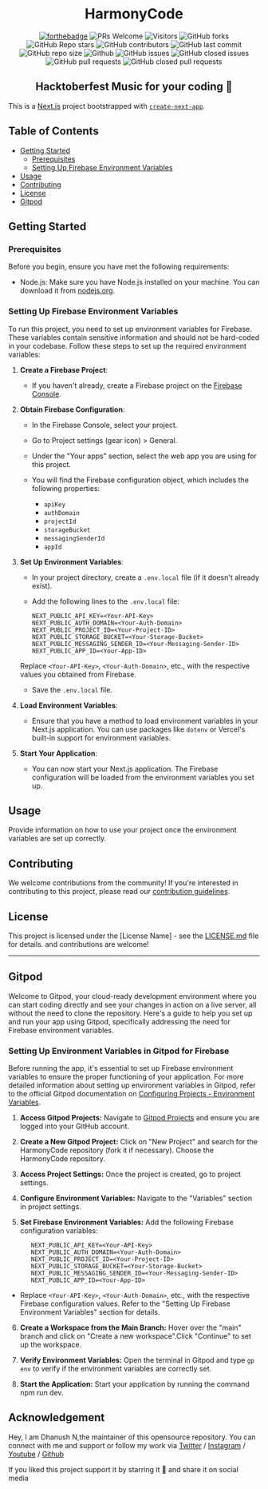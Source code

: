 
<h1 align='center'>HarmonyCode</h1>
<div align="center">
 <p>
  
[![forthebadge](https://forthebadge.com/images/badges/built-with-love.svg)](https://forthebadge.com)
![PRs Welcome](https://img.shields.io/badge/PRs-welcome-brightgreen.svg?style=for-the-badge)
![Visitors](https://api.visitorbadge.io/api/visitors?path=DhanushNehru%2FHarmonyCode%20&countColor=%23263759&style=for-the-badge)
![GitHub forks](https://img.shields.io/github/forks/DhanushNehru/HarmonyCode?style=for-the-badge)
![GitHub Repo stars](https://img.shields.io/github/stars/DhanushNehru/HarmonyCode?style=for-the-badge)
![GitHub contributors](https://img.shields.io/github/contributors/DhanushNehru/HarmonyCode?style=for-the-badge)
![GitHub last commit](https://img.shields.io/github/last-commit/DhanushNehru/HarmonyCode?style=for-the-badge)
![GitHub repo size](https://img.shields.io/github/repo-size/DhanushNehru/HarmonyCode?style=for-the-badge)
![Github](https://img.shields.io/github/license/DhanushNehru/HarmonyCode?style=for-the-badge)
![GitHub issues](https://img.shields.io/github/issues/DhanushNehru/HarmonyCode?style=for-the-badge)
![GitHub closed issues](https://img.shields.io/github/issues-closed-raw/DhanushNehru/HarmonyCode?style=for-the-badge)
![GitHub pull requests](https://img.shields.io/github/issues-pr/DhanushNehru/HarmonyCode?style=for-the-badge)
![GitHub closed pull requests](https://img.shields.io/github/issues-pr-closed/DhanushNehru/HarmonyCode?style=for-the-badge)
  
 </p>
 </div>

<h2 align='center'> Hacktoberfest Music for your coding 🎵</h2>

This is a [Next.js](https://nextjs.org/) project bootstrapped with [`create-next-app`](https://github.com/vercel/next.js/tree/canary/packages/create-next-app).

## Table of Contents

- [Getting Started](#getting-started)
  - [Prerequisites](#prerequisites)
  - [Setting Up Firebase Environment Variables](#setting-up-firebase-environment-variables)
- [Usage](#usage)
- [Contributing](#contributing)
- [License](#license)
- [Gitpod](#gitpod)

## Getting Started

### Prerequisites

Before you begin, ensure you have met the following requirements:

- Node.js: Make sure you have Node.js installed on your machine. You can download it from [nodejs.org](https://nodejs.org/).

### Setting Up Firebase Environment Variables

To run this project, you need to set up environment variables for Firebase. These variables contain sensitive information and should not be hard-coded in your codebase. Follow these steps to set up the required environment variables:

1. **Create a Firebase Project**:
   - If you haven't already, create a Firebase project on the [Firebase Console](https://console.firebase.google.com/).

2. **Obtain Firebase Configuration**:
   - In the Firebase Console, select your project.
   - Go to Project settings (gear icon) > General.
   - Under the "Your apps" section, select the web app you are using for this project.
   - You will find the Firebase configuration object, which includes the following properties:

     - `apiKey`
     - `authDomain`
     - `projectId`
     - `storageBucket`
     - `messagingSenderId`
     - `appId`

3. **Set Up Environment Variables**:
   - In your project directory, create a `.env.local` file (if it doesn't already exist).

   - Add the following lines to the `.env.local` file:

     ```env
     NEXT_PUBLIC_API_KEY=<Your-API-Key>
     NEXT_PUBLIC_AUTH_DOMAIN=<Your-Auth-Domain>
     NEXT_PUBLIC_PROJECT_ID=<Your-Project-ID>
     NEXT_PUBLIC_STORAGE_BUCKET=<Your-Storage-Bucket>
     NEXT_PUBLIC_MESSAGING_SENDER_ID=<Your-Messaging-Sender-ID>
     NEXT_PUBLIC_APP_ID=<Your-App-ID>
     ```

   Replace `<Your-API-Key>`, `<Your-Auth-Domain>`, etc., with the respective values you obtained from Firebase.

   - Save the `.env.local` file.

4. **Load Environment Variables**:
   - Ensure that you have a method to load environment variables in your Next.js application. You can use packages like `dotenv` or Vercel's built-in support for environment variables.

5. **Start Your Application**:
   - You can now start your Next.js application. The Firebase configuration will be loaded from the environment variables you set up.

## Usage

Provide information on how to use your project once the environment variables are set up correctly.

## Contributing

We welcome contributions from the community! If you're interested in contributing to this project, please read our [contribution guidelines](CONTRIBUTING.md).


## License

This project is licensed under the [License Name] - see the [LICENSE.md](LICENSE.md) file for details.
 and contributions are welcome!

---

## Gitpod

Welcome to Gitpod, your cloud-ready development environment where you can start coding directly and see your changes in action on a live server, all without the need to clone the repository. Here's a guide to help you set up and run your app using Gitpod, specifically addressing the need for Firebase environment variables.

### Setting Up Environment Variables in Gitpod for Firebase
Before running the app, it's essential to set up Firebase environment variables to ensure the proper functioning of your application. For more detailed information about setting up environment variables in Gitpod, refer to the official Gitpod documentation on [Configuring Projects - Environment Variables](https://www.gitpod.io/docs/configure/projects/environment-variables).


1. **Access Gitpod Projects:**
Navigate to  [Gitpod Projects](https://gitpod.io/projects) and ensure you are logged into your GitHub account.

2. **Create a New Gitpod Project:**
Click on "New Project" and search for the HarmonyCode repository (fork it if necessary). Choose the HarmonyCode repository.

3. **Access Project Settings:**
Once the project is created, go to project settings.

4. **Configure Environment Variables:**
Navigate to the "Variables" section in project settings.

5. **Set Firebase Environment Variables:**
Add the following Firebase configuration variables:
   ```env
      NEXT_PUBLIC_API_KEY=<Your-API-Key>
      NEXT_PUBLIC_AUTH_DOMAIN=<Your-Auth-Domain>
      NEXT_PUBLIC_PROJECT_ID=<Your-Project-ID>
      NEXT_PUBLIC_STORAGE_BUCKET=<Your-Storage-Bucket>
      NEXT_PUBLIC_MESSAGING_SENDER_ID=<Your-Messaging-Sender-ID>
      NEXT_PUBLIC_APP_ID=<Your-App-ID>
   ```

  - Replace `<Your-API-Key>`, `<Your-Auth-Domain>`, etc., with the respective Firebase configuration values. Refer to the "Setting Up Firebase Environment Variables" section for details.

6. **Create a Workspace from the Main Branch:**
Hover over the "main" branch and click on "Create a new workspace".Click "Continue" to set up the workspace.

7. **Verify Environment Variables:**
Open the terminal in Gitpod and type `gp env` to verify if the environment variables are correctly set.

8. **Start the Application:**
Start your application by running the command npm run dev.

## Acknowledgement

Hey, I am Dhanush N,the maintainer of this opensource repository. You can connect with me and support or follow my work via [Twitter](https://twitter.com/Dhanush_Nehru) / [Instagram](https://www.instagram.com/dhanush_nehru/) / [Youtube](https://www.youtube.com/@dhanushnehru?sub_confirmation=1) / [Github](https://github.com/DhanushNehru)

If you liked this project support it by starring it 🌟 and share it on social media
